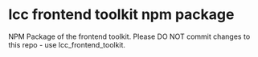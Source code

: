 # lcc frontend toolkit npm package

NPM Package of the frontend toolkit. Please DO NOT commit changes to this repo - use lcc_frontend_toolkit.


